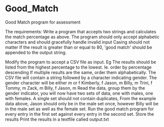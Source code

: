 # Good_Match
Good Match program for assessment

The requirements:
Write a program that accepts two strings and calculates the match percentage as above.
The program should only accept alphabetic characters and should gracefully handle invalid input
Casing should not matter
If the result is greater than or equal to 80, 'good match' should be appended to the output string.

Modify the program to accept a CSV file as input. 
Eg 
The results should be listed from the highest percentage to the lowest. Ie. order by percentage descending
If multiple results are the same, order them alphabetically.
The CSV file will contain a string followed by a character indicating gender. The gender character will be either m or f 
Kimberly, f
Jason, m
Billy, m
Trini, f
Tommy, m
Zack, m
Billy, f
Jason, m
Read the data, group them by the gender indicator, you will now have two sets of data, one with males, one with females. 
A single set should not contain duplicates, From the example data above, Jason should only be in the male set once, however Billy will be in the male set as well as the female set.
Run the good match program for every entry in the first set against every entry in the second set. Store the results
Print the results in a textfile called output.txt
